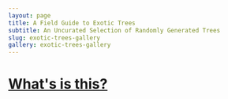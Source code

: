 ```yaml
---
layout: page
title: A Field Guide to Exotic Trees
subtitle: An Uncurated Selection of Randomly Generated Trees
slug: exotic-trees-gallery
gallery: exotic-trees-gallery
---
```


# [What's is this?](/projects/field-guide-to-exotic-trees)